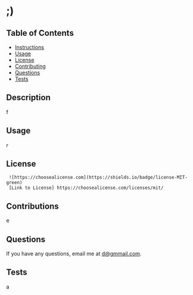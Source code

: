 # ;)
   ## Table of Contents
   * [Instructions](#installation)
   * [Usage](#usage)
   * [License](#license)
   * [Contributing](#contributions)
   * [Questions](#questions)
   * [Tests](#tests)
   
   ## Description
   f
   
   ## Usage
   r
  
   ## License
     ![https://choosealicense.com](https://shields.io/badge/license-MIT-green)
     [Link to License] https://choosealicense.com/licenses/mit/
    

   ## Contributions
   e

   ## Questions
   If you have any questions, email me at d@gmmail.com.
   
   ## Tests
   a
